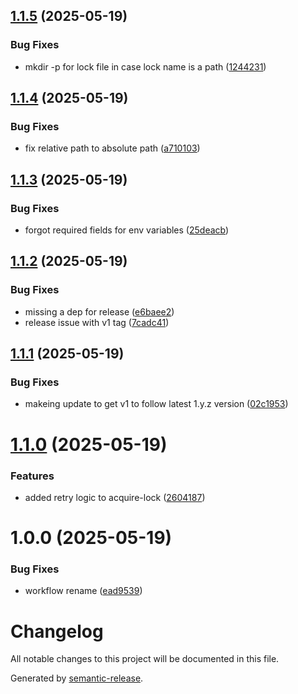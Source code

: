 ## [1.1.5](https://github.com/billypearson/github-action-ci-lock/compare/v1.1.4...v1.1.5) (2025-05-19)


### Bug Fixes

* mkdir -p for lock file in case lock name is a path ([1244231](https://github.com/billypearson/github-action-ci-lock/commit/1244231d3d505a57b9fe89b1aa307f353fd4534c))

## [1.1.4](https://github.com/billypearson/github-action-ci-lock/compare/v1.1.3...v1.1.4) (2025-05-19)


### Bug Fixes

* fix relative path to absolute path ([a710103](https://github.com/billypearson/github-action-ci-lock/commit/a71010349d9f56045778b1afc4f85e8edfaa98bf))

## [1.1.3](https://github.com/billypearson/github-action-ci-lock/compare/v1.1.2...v1.1.3) (2025-05-19)


### Bug Fixes

* forgot required fields for env variables ([25deacb](https://github.com/billypearson/github-action-ci-lock/commit/25deacbdf446175ccd0f9227090aae8f60325628))

## [1.1.2](https://github.com/billypearson/github-action-ci-lock/compare/v1.1.1...v1.1.2) (2025-05-19)


### Bug Fixes

* missing a dep for release ([e6baee2](https://github.com/billypearson/github-action-ci-lock/commit/e6baee2ce9a418b50cbbb4c26c99b6efe52c40a1))
* release issue with v1 tag ([7cadc41](https://github.com/billypearson/github-action-ci-lock/commit/7cadc410689896c67998997af4e0b9cfc005cfc7))

## [1.1.1](https://github.com/billypearson/github-action-ci-lock/compare/v1.1.0...v1.1.1) (2025-05-19)


### Bug Fixes

* makeing update to get v1 to follow latest 1.y.z version ([02c1953](https://github.com/billypearson/github-action-ci-lock/commit/02c19532cf14f46a8e521e6fd35ee1629f3c3787))

# [1.1.0](https://github.com/billypearson/github-action-ci-lock/compare/v1.0.0...v1.1.0) (2025-05-19)


### Features

* added retry logic to acquire-lock ([2604187](https://github.com/billypearson/github-action-ci-lock/commit/260418757abbfc679d24bfdc4428a46c9b997204))

# 1.0.0 (2025-05-19)


### Bug Fixes

* workflow rename ([ead9539](https://github.com/billypearson/github-action-ci-lock/commit/ead9539528704e3a8f07cc3c083d28dc128b0978))

# Changelog

All notable changes to this project will be documented in this file.

Generated by [semantic-release](https://github.com/semantic-release/semantic-release).

